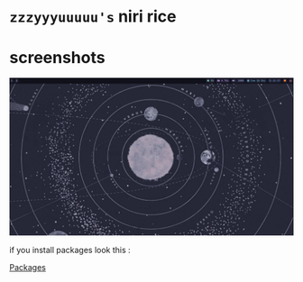 # `zzzyyyuuuuu's` niri rice
# screenshots
![image](https://github.com/maxuwuu/niri/blob/main/assets/rice.png)

if you  install packages look this :

[Packages](install/packages)
